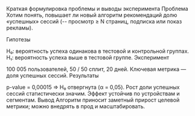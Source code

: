 Краткая формулировка проблемы и выводы эксперимента
Проблема
Хотим понять, повышает ли новый алгоритм рекомендаций долю «успешных» сессий (-- просмотр ≥ N страниц, подписка или показ рекламы).

Гипотезы

H₀: вероятность успеха одинакова в тестовой и контрольной группах.
H₁: вероятность успеха выше в тестовой группе.
Эксперимент

100 005 пользователей, 50 / 50 сплит, 20 дней.
Ключевая метрика — доля успешных сессий.
Результаты

p-value = 0,00015 ⇒ H₀ отвергнута (α = 0,05).
Рост доли успешных сессий статистически значим.
Эффект устойчив по устройствам и сегментам.
Вывод
Алгоритм приносит заметный прирост целевой метрики; можно внедрять в прод и масштабировать.
